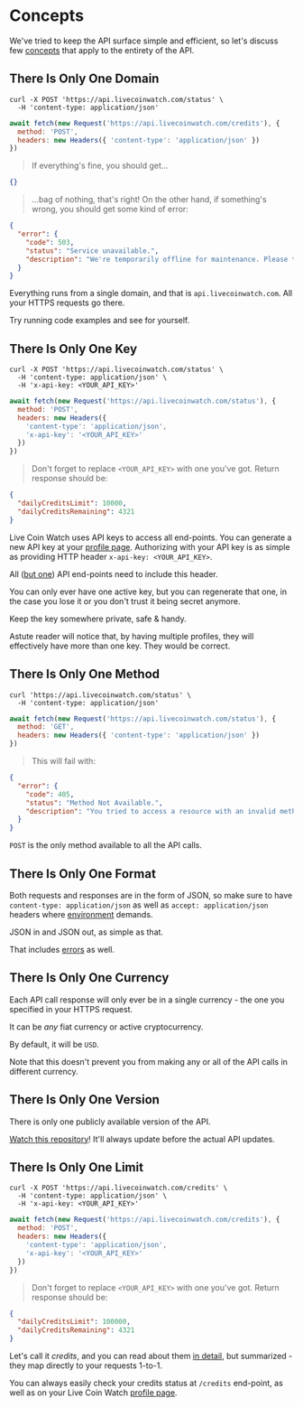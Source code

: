 # Concepts

We've tried to keep the API surface simple and efficient, so let's discuss few [concepts](#concepts) that apply to the entirety of the API.

## There Is Only One **Domain**

```shell
curl -X POST 'https://api.livecoinwatch.com/status' \
  -H 'content-type: application/json'
```

```javascript
await fetch(new Request('https://api.livecoinwatch.com/credits'), {
  method: 'POST',
  headers: new Headers({ 'content-type': 'application/json' })
})
```

> If everything's fine, you should get...

```json
{}
```

> ...bag of nothing, that's right! On the other hand, if something's wrong, you should get some kind of error:

```json
{
  "error": {
    "code": 503,
    "status": "Service unavailable.",
    "description": "We're temporarily offline for maintenance. Please try again later."
  }
}
```

Everything runs from a single domain, and that is `api.livecoinwatch.com`. All your HTTPS requests go there.

Try running code examples and see for yourself.

## There Is Only One **Key**

```shell
curl -X POST 'https://api.livecoinwatch.com/status' \
  -H 'content-type: application/json' \
  -H 'x-api-key: <YOUR_API_KEY>'
```

```javascript
await fetch(new Request('https://api.livecoinwatch.com/status'), {
  method: 'POST',
  headers: new Headers({
    'content-type': 'application/json',
    'x-api-key': '<YOUR_API_KEY>'
  })
})
```

> Don't forget to replace `<YOUR_API_KEY>` with one you've got. Return response should be:

```json
{
  "dailyCreditsLimit": 10000,
  "dailyCreditsRemaining": 4321
}
```

Live Coin Watch uses API keys to access all end-points. You can generate a new API key at your [profile page](https://www.livecoinwatch.com/profile). Authorizing with your API key is as simple as providing HTTP header `x-api-key: <YOUR_API_KEY>`.

All ([but one](#status)) API end-points need to include this header.

You can only ever have one active key, but you can regenerate that one, in the case you lose it or you don't trust it being secret anymore.

Keep the key somewhere private, safe & handy.

<aside class="notice">
Astute reader will notice that, by having multiple profiles, they will effectively have more than one key. They would be correct.
</aside>

## There Is Only One **Method**

```shell
curl 'https://api.livecoinwatch.com/status' \
  -H 'content-type: application/json'
```

```javascript
await fetch(new Request('https://api.livecoinwatch.com/status'), {
  method: 'GET',
  headers: new Headers({ 'content-type': 'application/json' })
})
```

> This will fail with:

```json
{
  "error": {
    "code": 405,
    "status": "Method Not Available.",
    "description": "You tried to access a resource with an invalid method."
  }
}
```

`POST` is the only method available to all the API calls.

## There Is Only One **Format**

Both requests and responses are in the form of JSON, so make sure to have `content-type: application/json` as well as `accept: application/json` headers where [environment](#environments) demands.

JSON in and JSON out, as simple as that.

That includes [errors](#errors) as well.

## There Is Only One **Currency**

Each API call response will only ever be in a single currency - the one you specified in your HTTPS request.

It can be *any* fiat currency or active cryptocurrency.

<!-- For your convenience, that currency will be reflected in the response. -->

By default, it will be `USD`.

<aside class="notice">
Note that this doesn't prevent you from making any or all of the API calls in different currency.
</aside>

## There Is Only One **Version**

There is only one publicly available version of the API.

[Watch this repository](https://github.com/LiveCoinWatch/lcw-api-docs)! It'll always update before the actual API updates.

## There Is Only One **Limit**

```shell
curl -X POST 'https://api.livecoinwatch.com/credits' \
  -H 'content-type: application/json' \
  -H 'x-api-key: <YOUR_API_KEY>'
```

```javascript
await fetch(new Request('https://api.livecoinwatch.com/credits'), {
  method: 'POST',
  headers: new Headers({
    'content-type': 'application/json',
    'x-api-key': '<YOUR_API_KEY>'
  })
})
```

> Don't forget to replace `<YOUR_API_KEY>` with one you've got. Return response should be:

```json
{
  "dailyCreditsLimit": 100000,
  "dailyCreditsRemaining": 4321
}
```

Let's call it *credits*, and you can read about them [in detail](#limits), but summarized - they map directly to your requests 1-to-1.

You can always easily check your credits status at `/credits` end-point, as well as on your Live Coin Watch [profile page](https://www.livecoinwatch.com/profile).

